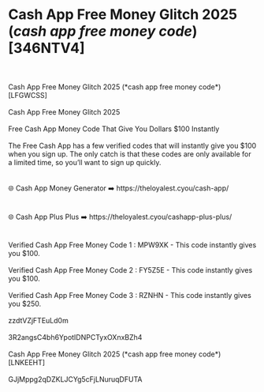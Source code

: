 # Cash App Free Money Glitch 2025 (*cash app free money code*) [346NTV4]
<br>
<br>Cash App Free Money Glitch 2025 (*cash app free money code*) [LFGWCSS]
<br>
<br>Cash App Free Money Glitch 2025
<br>
<br>Free Cash App Money Code That Give You Dollars $100 Instantly
<br>
<br>The Free Cash App has a few verified codes that will instantly give you $100 when you sign up. The only catch is that these codes are only available for a limited time, so you’ll want to sign up quickly.
<br>
<br>
<br>🌐 Cash App Money Generator ➡️ https://theloyalest.cyou/cash-app/
<br>
<br>
<br>🌐 Cash App Plus Plus ➡️ https://theloyalest.cyou/cashapp-plus-plus/
<br>
<br>
<br>Verified Cash App Free Money Code 1 : MPW9XK - This code instantly gives you $100.
<br>
<br>Verified Cash App Free Money Code 2 : FY5Z5E - This code instantly gives you $100.
<br>
<br>Verified Cash App Free Money Code 3 : RZNHN - This code instantly gives you $250.
<br>
<br>zzdtVZjFTEuLd0m
<br>
<br>3R2angsC4bh6YpotIDNPCTyxOXnxBZh4
<br>
<br>Cash App Free Money Glitch 2025 (*cash app free money code*) [LNKEEHT]
<br>
<br>GJjMppg2qDZKLJCYg5cFjLNuruqDFUTA
<br>
<br>
